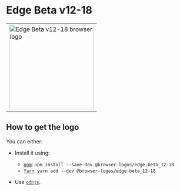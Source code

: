 Edge Beta v12-18
================

<!-- markdownlint-disable line-length no-inline-html -->
<table>
    <tr height=240>
        <td>
            <a href="https://github.com/alrra/browser-logos/tree/d3932d858e4e00e92972e017ec612bf1d9c09043/src/archive/edge-beta_12-18">
                <img width=230 src="https://raw.githubusercontent.com/alrra/browser-logos/d3932d858e4e00e92972e017ec612bf1d9c09043/src/archive/edge-beta_12-18/edge-beta_12-18_512x512.png" alt="Edge Beta v12-18 browser logo">
            </a>
        </td>
    </tr>
</table>
<!-- markdownlint-enable line-length no-inline-html -->

How to get the logo
-------------------

You can either:

* Install it using:

  * [`npm`][npm]: `npm install --save-dev @browser-logos/edge-beta_12-18`
  * [`Yarn`][yarn]: `yarn add --dev @browser-logos/edge-beta_12-18`

* Use [`cdnjs`][cdnjs].

<!-- Link labels: -->

[cdnjs]: https://cdnjs.com/libraries/browser-logos
[npm]: https://www.npmjs.com/
[yarn]: https://yarnpkg.com/
